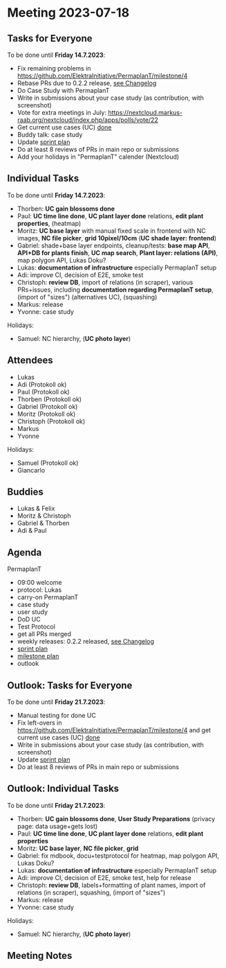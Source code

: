 # Meeting 2023-07-18

## Tasks for Everyone

To be done until **Friday 14.7.2023**:

- Fix remaining problems in https://github.com/ElektraInitiative/PermaplanT/milestone/4
- Rebase PRs due to 0.2.2 release, [see Changelog](../CHANGELOG.md)
- Do Case Study with PermaplanT
- Write in submissions about your case study (as contribution, with screenshot)
- Vote for extra meetings in July: https://nextcloud.markus-raab.org/nextcloud/index.php/apps/polls/vote/22
- Get current use cases (UC) [done](../usecases/README.md)
- Buddy talk: case study
- Update [sprint plan](https://github.com/orgs/ElektraInitiative/projects/4/)
- Do at least 8 reviews of PRs in main repo or submissions
- Add your holidays in "PermaplanT" calender (Nextcloud)

## Individual Tasks

To be done until **Friday 14.7.2023**:

- Thorben: **UC gain blossoms done**
- Paul: **UC time line done**, **UC plant layer done** relations, **edit plant properties**, (heatmap)
- Moritz: **UC base layer** with manual fixed scale in frontend with NC images, **NC file picker**, **grid 10pixel/10cm** (**UC shade layer: frontend**)
- Gabriel: shade+base layer endpoints, cleanup/tests: **base map API**, **API+DB for plants finish**, **UC map search**, **Plant layer: relations (API)**, map polygon API, Lukas Doku?
- Lukas: **documentation of infrastructure** especially PermaplanT setup
- Adi: improve CI, decision of E2E, smoke test
- Christoph: **review DB**, import of relations (in scraper), various PRs+issues, including **documentation regarding PermaplanT setup**, (import of "sizes") (alternatives UC), (squashing)
- Markus: release
- Yvonne: case study

Holidays:

- Samuel: NC hierarchy, (**UC photo layer**)

## Attendees

- Lukas
- Adi (Protokoll ok)
- Paul (Protokoll ok)
- Thorben (Protokoll ok)
- Gabriel (Protokoll ok)
- Moritz (Protokoll ok)
- Christoph (Protokoll ok)
- Markus
- Yvonne

Holidays:

- Samuel (Protokoll ok)
- Giancarlo

## Buddies

- Lukas & Felix
- Moritz & Christoph
- Gabriel & Thorben
- Adi & Paul

## Agenda

PermaplanT

- 09:00 welcome
- protocol: Lukas
- carry-on PermaplanT
- case study
- user study
- DoD UC
- Test Protocol
- get all PRs merged
- weekly releases: 0.2.2 released, [see Changelog](../CHANGELOG.md)
- [sprint plan](https://github.com/orgs/ElektraInitiative/projects/4/)
- [milestone plan](https://github.com/ElektraInitiative/PermaplanT/milestone/4)
- outlook

## Outlook: Tasks for Everyone

To be done until **Friday 21.7.2023**:

- Manual testing for done UC
- Fix left-overs in https://github.com/ElektraInitiative/PermaplanT/milestone/4 and get current use cases (UC) [done](../usecases/README.md)
- Write in submissions about your case study (as contribution, with screenshot)
- Update [sprint plan](https://github.com/orgs/ElektraInitiative/projects/4/)
- Do at least 8 reviews of PRs in main repo or submissions

## Outlook: Individual Tasks

To be done until **Friday 21.7.2023**:

- Thorben: **UC gain blossoms done**, **User Study Preparations** (privacy page: data usage+gets lost)
- Paul: **UC time line done**, **UC plant layer done** relations, **edit plant properties**
- Moritz: **UC base layer**, **NC file picker**, **grid**
- Gabriel: fix mdbook, docu+testprotocol for heatmap, map polygon API, Lukas Doku?
- Lukas: **documentation of infrastructure** especially PermaplanT setup
- Adi: improve CI, decision of E2E, smoke test, help for release
- Christoph: **review DB**, labels+formatting of plant names, import of relations (in scraper), squashing, (import of "sizes")
- Markus: release
- Yvonne: case study

Holidays:

- Samuel: NC hierarchy, (**UC photo layer**)

## Meeting Notes
